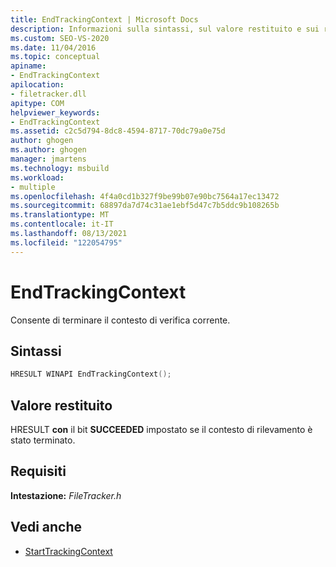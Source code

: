 ```yaml
---
title: EndTrackingContext | Microsoft Docs
description: Informazioni sulla sintassi, sul valore restituito e sui requisiti per usare MSBuild EndTrackingContext per terminare il contesto di rilevamento corrente.
ms.custom: SEO-VS-2020
ms.date: 11/04/2016
ms.topic: conceptual
apiname:
- EndTrackingContext
apilocation:
- filetracker.dll
apitype: COM
helpviewer_keywords:
- EndTrackingContext
ms.assetid: c2c5d794-8dc8-4594-8717-70dc79a0e75d
author: ghogen
ms.author: ghogen
manager: jmartens
ms.technology: msbuild
ms.workload:
- multiple
ms.openlocfilehash: 4f4a0cd1b327f9be99b07e90bc7564a17ec13472
ms.sourcegitcommit: 68897da7d74c31ae1ebf5d47c7b5ddc9b108265b
ms.translationtype: MT
ms.contentlocale: it-IT
ms.lasthandoff: 08/13/2021
ms.locfileid: "122054795"
---
```

# <a name="endtrackingcontext"></a>EndTrackingContext

Consente di terminare il contesto di verifica corrente.

## <a name="syntax"></a>Sintassi

```cpp
HRESULT WINAPI EndTrackingContext();
```

## <a name="return-value"></a>Valore restituito

HRESULT **con** il bit **SUCCEEDED** impostato se il contesto di rilevamento è stato terminato.

## <a name="requirements"></a>Requisiti

**Intestazione:** *FileTracker.h*

## <a name="see-also"></a>Vedi anche

- [StartTrackingContext](../msbuild/starttrackingcontext.md)
